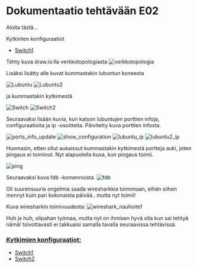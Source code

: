 # Dokumentaatio tehtävään E02

Aloita tästä...

Kytkinten konfiguraatiot

* [Switch1](/E02/Switch.cfg)

Tehty kuva draw.io:lla verkkotopologiasta
![verkkotopologia](E02/koneet_ja_kytkimet.PNG "Verkkotopologia")

Lisäksi lisätty alle kuvat kummastakin lubuntun koneesta

![Lubuntu](E02/Lubuntu.PNG "Lubuntu")
![Lubuntu2](E02/Lubuntu2.PNG "Lubuntu2")

ja kummastakin kytkimestä

![Switch](E02/Switch.PNG "Switch")
![Switch2](E02/Switch2.PNG "Switch2")


Seuraavaksi lisään kuvia, kun katson lubuntujen porttien infoja, configuraatioita ja ip -osoitteita. Päivitetty kuva porttien infosta.

![ports_info_update](E02/ports_info_update.PNG "ports_info_update")
![show_configuration](E02/show_configuration.PNG "show_configuration")
![lubuntu_ip](E02/lubuntu_ip.PNG "lubuntu_ip")
![lubuntu2_ip](E02/lubuntu2_ip.PNG "lubuntu2_ip")


Huomasin, etten ollut aukaissut kummastakin kytkimestä portteja auki, joten pingaus ei toiminut. Nyt alapuolella kuva, kun pingaus toimii.

![ping](E02/ping.PNG "ping")

Seuraavaksi kuva fdb -komennoista.
![fdb](E02/fdb.PNG "fdb")


Oli suurensuuria ongelmia saada wiresharkkia toimimaan, eihän siihen mennyt kuin pari kokonaista päivää.. mutta nyt toimii!

Kuva wiresharkin toimivuudesta:
![wireshark_nauhoite1](E02/wireshark_nauhoite1.PNG "wireshark_nauhoite1")

Huh ja huh, olipahan työmaa, mutta nyt on ihmisen hyvä olla kun sai tehtyä nämä! toivottavasti ei takkuaisi samalla tavalla seuraavissa tehtävissä.

### <ins> Kytkimien konfiguraatiot:

* [Switch1](E02/Switch1.cfg) 
* [Switch2](E02/Switch2.cfg)